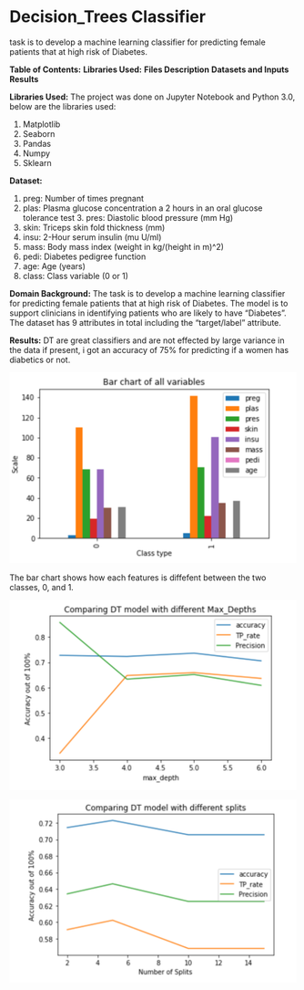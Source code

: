 # Decision_Trees Classifier
task is to develop a machine learning classifier for predicting female patients that at high risk of Diabetes. 

<b>Table of Contents:</b>
<b>Libraries Used:</b>
<b>Files Description</b>
<b> Datasets and Inputs</b>
<b> Results </b>



<b>Libraries Used:</b>
The project was done on Jupyter Notebook and Python 3.0, below are the libraries used:
1. Matplotlib
2. Seaborn
3. Pandas
4. Numpy
5. Sklearn

<b>Dataset:</b>
1. preg: Number of times pregnant
2. plas: Plasma glucose concentration a 2 hours in an oral glucose tolerance test 3. pres: Diastolic blood pressure (mm Hg)
4. skin: Triceps skin fold thickness (mm)
5. insu: 2-Hour serum insulin (mu U/ml)
6. mass: Body mass index (weight in kg/(height in m)^2)
7. pedi: Diabetes pedigree function
8. age: Age (years)
9. class: Class variable (0 or 1)

<b>Domain Background:</b>
The task is to develop a machine learning classifier for predicting female patients that at high risk of Diabetes. The model is to support clinicians in identifying patients who are likely to have “Diabetes”. The dataset has 9 attributes in total including the “target/label” attribute.

<b>Results:</b>
DT are great classifiers and are not effected by large variance in the data if present, i got an accuracy of 75% for predicting if a women has diabetics or not.

![Heat map](images/bar_chart.png)

The bar chart shows how each features is diffefent between the two classes, 0, and 1.

![Heat map](images/dt2.png)

![Heat map](images/dt1.png)



